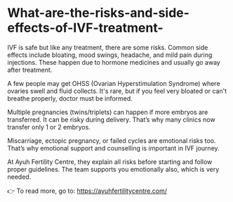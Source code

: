 # What-are-the-risks-and-side-effects-of-IVF-treatment-

IVF is safe but like any treatment, there are some risks. Common side effects include bloating, mood swings, headache, and mild pain during injections. These happen due to hormone medicines and usually go away after treatment.

A few people may get OHSS (Ovarian Hyperstimulation Syndrome) where ovaries swell and fluid collects. It's rare, but if you feel very bloated or can't breathe properly, doctor must be informed.

Multiple pregnancies (twins/triplets) can happen if more embryos are transferred. It can be risky during delivery. That’s why many clinics now transfer only 1 or 2 embryos.

Miscarriage, ectopic pregnancy, or failed cycles are emotional risks too. That’s why emotional support and counselling is important in IVF journey.

At Ayuh Fertility Centre, they explain all risks before starting and follow proper guidelines. The team supports you emotionally also, which is very needed.

👉 To read more, go to: https://ayuhfertilitycentre.com/
